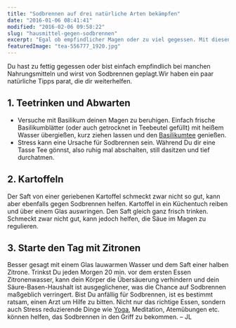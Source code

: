 ```yaml
---
title: "Sodbrennen auf drei natürliche Arten bekämpfen"
date: "2016-01-06 08:41:41"
modified: "2016-02-06 09:58:22"
slug: "hausmittel-gegen-sodbrennen"
excerpt: "Egal ob empfindlicher Magen oder zu viel gegessen. Mit diesen 3 Tipps wirst Du Sodbrennen schnell wieder los."
featuredImage: "tea-556777_1920.jpg"
---
```


Du hast zu fettig gegessen oder bist einfach empfindlich bei manchen Nahrungsmitteln und wirst von Sodbrennen geplagt.Wir haben ein paar natürliche Tipps parat, die dir weiterhelfen.

## 1\. Teetrinken und Abwarten

*   Versuche mit Basilikum deinen Magen zu beruhigen. Einfach frische Basilikumblätter (oder auch getrocknet in Teebeutel gefüllt) mit heißem Wasser übergießen, kurz ziehen lassen und den [Basilikumtee](https://www.veganblatt.com/tulsi) genießen.
*   Stress kann eine Ursache für Sodbrennen sein. Während Du dir eine Tasse Tee gönnst, also ruhig mal abschalten, still dasitzen und tief durchatmen.

## 2\. Kartoffeln

Der Saft von einer geriebenen Kartoffel schmeckt zwar nicht so gut, kann aber ebenfalls gegen Sodbrennen helfen. Kartoffel in ein Küchentuch reiben und über einem Glas auswringen. Den Saft gleich ganz frisch trinken. Schmeckt zwar nicht gut, kann jedoch helfen, die Säue im Magen zu regulieren.

## 3\. Starte den Tag mit Zitronen

Besser gesagt mit einem Glas lauwarmen Wasser und dem Saft einer halben Zitrone. Trinkst Du jeden Morgen 20 min. vor dem ersten Essen Zitronenwasser, kann dein Körper die Übersäuerung verhindern und dein Säure-Basen-Haushalt ist ausgeglichener, was die Chance auf Sodbrennen maßgeblich verringert. Bist Du anfällig für Sodbrennen, ist es bestimmt ratsam, einen Arzt um Hilfe zu bitten. Nicht nur das richtige Essen, sondern auch Stress reduzierende Dinge wie [Yoga](https://www.veganblatt.com/t/yoga), Meditation, Atemübungen etc. können helfen, das Sodbrennen in den Griff zu bekommen. – JL